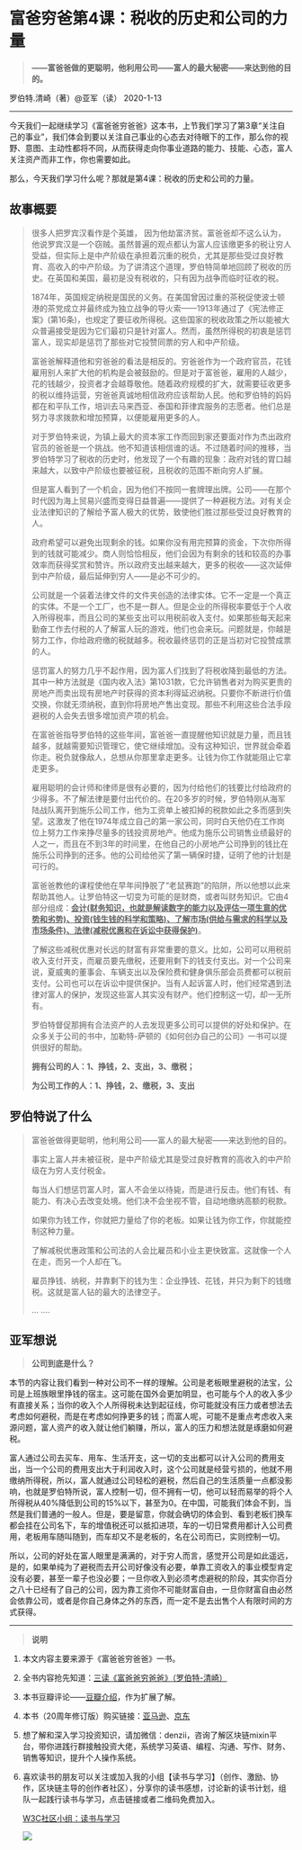 # 富爸穷爸第4课：税收的历史和公司的力量

> **——富爸爸做的更聪明，他利用公司——富人的最大秘密——来达到他的目的。**

 罗伯特.清崎（著）@亚军（读） 2020-1-13



------

今天我们一起继续学习《富爸爸穷爸爸》这本书，上节我们学习了第3章“关注自己的事业”，我们体会到要以关注自己事业的心态去对待眼下的工作，那么你的视野、意图、主动性都将不同，从而获得走向你事业道路的能力、技能、心态，富人关注资产而非工作，你也需要如此。

那么，今天我们学习什么呢？那就是第4课：税收的历史和公司的力量。



## **故事概要**

> 很多人把罗宾汉看作是个英雄， 因为他劫富济贫。富爸爸却不这么认为，他说罗宾汉是一个窃贼。虽然普遍的观点都认为富人应该缴更多的税让穷人受益，但实际上是中产阶级在承担着沉重的税负，尤其是那些受过良好教育、高收入的中产阶级。为了讲清这个道理，罗伯特简单地回顾了税收的历史。在英国和美国，最初是没有税收的，只有因为战争而临时征收的税。
>
> 1874年，英国规定纳税是国民的义务。在美国曾因过重的茶税促使波士顿港的茶党成立并最终成为独立战争的导火索——1913年通过了《宪法修正案》(第16条)，也规定了要征收所得税。这些国家的税收政策之所以能被大众普遍接受是因为它们最初只是针对富人。然而，虽然所得税的初衷是惩罚富人，现实却是惩罚了那些对它投赞同票的穷人和中产阶级。
>
> 富爸爸解释道他和穷爸爸的看法是相反的。穷爸爸作为一个政府官员，花钱雇用别人来扩大他的机构是会被鼓励的。但是对于富爸爸，雇用的人越少，花的钱越少，投资者才会越尊敬他。随着政府规模的扩大，就需要征收更多的税以维持运营，穷爸爸真诚地相信政府应该帮助人民。他和罗伯特的妈妈都在和平队工作，培训去马来西亚、泰国和菲律宾服务的志愿者。他们总是努力寻求拨款和增加预算，以便能雇用更多的人。
>
> 对于罗伯特来说，为镇上最大的资本家工作而回到家还要面对作为杰出政府官员的爸爸是一个挑战。他不知道该相信谁的话。不过随着时间的推移，当罗伯特学习了税收的历史时，他发现了一个有趣的现象：政府对钱的胃口越来越大，以致中产阶级也要被征税，且税收的范围不断向穷人扩展。
>
> 但是富人看到了一个机会，因为他们不按同一套牌理出牌。公司——在那个时代因为海上贸易兴盛而变得日益普遍——提供了一种避税方法。对有关企业法律知识的了解给予富人极大的优势，致使他们胜过那些受过良好教育的人。
>
> 政府希望可以避免出现剩余的钱。如果你没有用完预算的资金，下次你所得到的钱就可能减少。商人则恰恰相反，他们会因为有剩余的钱和较高的办事效率而获得奖赏和赞许。所以政府支出越来越大，更多的税收——这次延伸到中产阶级，最后延伸到穷人——是必不可少的。
>
> 公司就是一个装着法律文件的文件夹创造的法律实体。它不一定是一个真正的实体。不是一个工厂，也不是一群人。但是企业的所得税率要低于个人收入所得税率，而且公司的某些支出可以用税前收入支付。如果那些每天起来勤奋工作去付税的人了解富人玩的游戏，他们也会来玩。问题就是，你越是努力工作，你给政府缴的税就越多。税收最终惩罚的正是当初对它投赞成票的人。
>
> 惩罚富人的努力几乎不起作用，因为富人们找到了将税收降到最低的方法。其中一种方法就是《国内收入法》第1031款，它允许销售者对为购买更贵的房地产而卖出现有房地产时获得的资本利得延迟纳税。只要你不断进行价值交换，你就无须纳税，直到你将房地产售出变现。那些不利用这些合法手段避税的人会失去很多增加资产项的机会。   
>
> 在富爸爸指导罗伯特的这些年间，富爸爸一直提醒他知识就是力量，而且钱越多，就越需要知识管理它，使它继续增加。没有这种知识，世界就会牵着你走。税负就像敌人，总想从你那里拿走更多。让钱为你工作就能阻止它拿走更多。
>
> 雇用聪明的会计师和律师是很有必要的，因为付给他们的钱要比付给政府的少得多。不了解法律是要付出代价的。在20多岁的时候，罗伯特刚从海军陆战队离开到施乐公司工作，他为工资单上被扣掉的税款如此之多而感到失望。这激发了他在1974年成立自己的第一家公司，同时白天他仍在工作岗位上努力工作来挣尽量多的钱投资房地产。他成为施乐公司销售业绩最好的人之一，而且在不到3年的时间里，在他自己的小房地产公司挣到的钱比在施乐公司挣到的还多。他的公司给他买了第一辆保时捷，证明了他的计划是可行的。
>
> 富爸爸教他的课程使他在早年间挣脱了“老鼠赛跑”的陷阱，所以他想以此来帮助其他人。让罗伯特这一切变为可能的是财商，或者叫财务知识。它由4部分组成：<u>**会计(财务知识，也就是解读数字的能力以及评估一项生意的优势和劣势)、投资(钱生钱的科学和策略)、了解市场(供给与需求的科学以及市场条件)、法律(减税优惠和在诉讼中获得保护)**</u>。
>
> 了解这些减税优惠对长远的财富有非常重要的意义。比如，公司可以用税前收入支付开支，而雇员要先缴税，还要用剩下的钱支付支出。对一个公司来说，夏威夷的董事会、车辆支出以及保险费和健身俱乐部会员费都可以税前支付。公司也可以在诉讼中提供保护。当有人起诉富人时，他们经常遇到法律对富人的保护，发现这些富人其实没有财产。他们控制这一切，却一无所有。
>
> 罗伯特督促那拥有合法资产的人去发现更多公司可以提供的好处和保护。在众多关于公司的书中，加勒特-萨顿的《如何创办自己的公司》一书可以提供很好的帮助。
>
> **拥有公司的人：1、挣钱，2、支出，3、缴税；**
>
> **为公司工作的人：1、挣钱，2、缴税，3、支出**



## **罗伯特说了什么**

> 富爸爸做得更聪明，他利用公司——富人的最大秘密——来达到他的目的。
>
> 事实上富人并未被征税，是中产阶级尤其是受过良好教育的高收入的中产阶级在为穷人支付税金。
>
> 每当人们想惩罚富人时，富人不会坐以待毙，而是进行反击。他们有钱、有能力、有决心去改变处境。他们决不会坐视不管，自动地缴纳高额的税款。
>
> 如果你为钱工作，你就把力量给了你的老板。如果让钱为你工作，你就能控制这种力量。
>
> 了解减税优惠政策和公司法的人会比雇员和小业主更快致富。这就像一个人在走，而另一个人却在飞。
>
> 雇员挣钱、纳税，并靠剩下的钱为生：企业挣钱、花钱，并只为剩下的钱缴税。这就是富人钻的最大的法律空子。
>
> ... ....



## 亚军想说

> **公司到底是什么？**

本节的内容让我们看到一种对公司不一样的理解。公司是老板眼里避税的法宝，公司是上班族眼里挣钱的宿主。这可能在国外会更加明显，也可能与个人的收入多少有直接关系；当你的收入个人所得税未达到起征线，你可能就没有压力或者想法去考虑如何避税，而是在考虑如何挣更多的钱；而富人呢，可能不是重点考虑收入来源问题，富人资产的收入就让他们躺赚，所以，富人的压力和想法就是琢磨如何避税。

富人通过公司去买车、用车、生活开支，这一切的支出都可以计入公司的费用支出，当一个公司的费用支出大于利润收入时，这个公司就是经营亏损的，他就不用缴纳所得税，所以，富人就通过公司轻松的避税，然后自己的生活质量一点都没影响，也就是罗伯特所说，富人控制一切，但不拥有一切，他可以轻而易举的将个人所得税从40%降低到公司的15%以下，甚至为0。在中国，可能我们体会不到，当然是我们普通的一般人。但是，要是留意，你就会确切的体会到、看到老板们换车都会挂在公司名下，车的增值税还可以抵扣进项，车的一切日常费用都计入公司费用，老板用车随叫随到，而车却又不是老板的，名在公司而已，实则控制一切。

所以，公司的好处在富人眼里是满满的，对于穷人而言，感觉开公司是如此遥远，是的，如果单纯为了避税而去开公司好像没有必要，单靠工资收入的事业模型肯定没有必要，甚至一辈子也没必要；一旦你收入到必须考虑避税的阶段，其实你百分之八十已经有了自己的公司，因为靠工资你不可能财富自由，一旦你财富自由必然会依靠公司，或者是你自己身体之外的东西，而一定不是去出售个人有限时间的方式获得。



------

> **说明**

1. 本文内容主要来源于《富爸爸穷爸爸》一书。

2. 全书内容抢先知道：[三读《富爸爸穷爸爸》（罗伯特-清崎）](https://w3c.group/c/1578042683991669)

3. 本书豆瓣评论——[豆瓣介绍](https://book.douban.com/subject/3291111/)，作为扩展了解。

4. 本书（20周年修订版）购买链接：[亚马逊](https://www.amazon.cn/b?node=1941075071&ref=cn_ags_top_nav_item_658399051_merchandised-search-top-3)、[京东](https://item.jd.com/28788556670.html)

5. 想了解和深入学习投资知识，请加微信：denzii，咨询了解区块链mixin平台，带你进践行群接触投资大佬，系统学习英语、编程、沟通、写作、财务、销售等知识，提升个人操作系统。

6. 喜欢读书的朋友可以关注或加入我的小组【读书与学习】（创作、激励、协作，区块链主导的创作者社区），分享你的读书感想，讨论新的读书计划，组队一起践行读书与学习，点击链接或者二维码免费加入。

   [W3C社区小组：读书与学习 ](https://w3c.group/g/1124622/join?ref=2307e1c2) 

   ![](E:/study/GitHub/RichDadandPoorDad/pic/0read.jpg)

